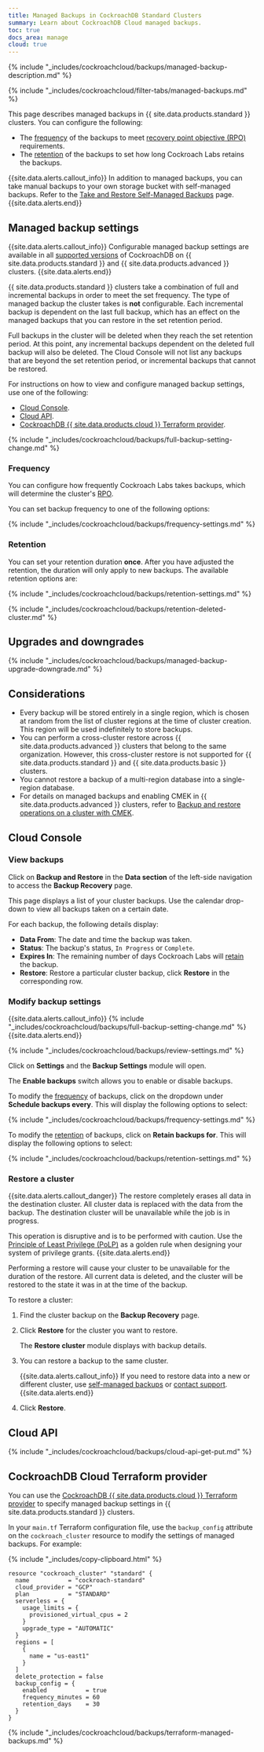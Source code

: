 ```yaml
---
title: Managed Backups in CockroachDB Standard Clusters
summary: Learn about CockroachDB Cloud managed backups.
toc: true
docs_area: manage
cloud: true
---
```


{% include "_includes/cockroachcloud/backups/managed-backup-description.md" %}

{% include "_includes/cockroachcloud/filter-tabs/managed-backups.md" %}

This page describes managed backups in {{ site.data.products.standard }} clusters. You can configure the following:

- The [frequency](#frequency) of the backups to meet [recovery point objective (RPO)]({{site.current_cloud_version}}/disaster-recovery-overview.md) requirements.
- The [retention](#retention) of the backups to set how long Cockroach Labs retains the backups.

{{site.data.alerts.callout_info}}
In addition to managed backups, you can take manual backups to your own storage bucket with self-managed backups. Refer to the [Take and Restore Self-Managed Backups](take-and-restore-self-managed-backups.md) page.
{{site.data.alerts.end}}

## Managed backup settings

{{site.data.alerts.callout_info}}
Configurable managed backup settings are available in all [supported versions](releases/release-support-policy.md#supported-versions) of CockroachDB on {{ site.data.products.standard }} and {{ site.data.products.advanced }} clusters.
{{site.data.alerts.end}}

{{ site.data.products.standard }} clusters take a combination of full and incremental backups in order to meet the set frequency. The type of managed backup the cluster takes is **not** configurable. Each incremental backup is dependent on the last full backup, which has an effect on the managed backups that you can restore in the set retention period.

Full backups in the cluster will be deleted when they reach the set retention period. At this point, any incremental backups dependent on the deleted full backup will also be deleted. The Cloud Console will not list any backups that are beyond the set retention period, or incremental backups that cannot be restored.

For instructions on how to view and configure managed backup settings, use one of the following:

- [Cloud Console](#cloud-console).
- [Cloud API](#cloud-api).
- [CockroachDB {{ site.data.products.cloud }} Terraform provider](#cockroachdb-cloud-terraform-provider).

{% include "_includes/cockroachcloud/backups/full-backup-setting-change.md" %}

### Frequency

You can configure how frequently Cockroach Labs takes backups, which will determine the cluster's [RPO]({{site.current_cloud_version}}/disaster-recovery-overview.md).

You can set backup frequency to one of the following options:

{% include "_includes/cockroachcloud/backups/frequency-settings.md" %}

### Retention

You can set your retention duration **once**. After you have adjusted the retention, the duration will only apply to new backups. The available retention options are:

{% include "_includes/cockroachcloud/backups/retention-settings.md" %}

{% include "_includes/cockroachcloud/backups/retention-deleted-cluster.md" %}

## Upgrades and downgrades

{% include "_includes/cockroachcloud/backups/managed-backup-upgrade-downgrade.md" %}

## Considerations

- Every backup will be stored entirely in a single region, which is chosen at random from the list of cluster regions at the time of cluster creation. This region will be used indefinitely to store backups.
- You can perform a cross-cluster restore across {{ site.data.products.advanced }} clusters that belong to the same organization. However, this cross-cluster restore is not supported for {{ site.data.products.standard }} and {{ site.data.products.basic }} clusters.
- You cannot restore a backup of a multi-region database into a single-region database.
- For details on managed backups and enabling CMEK in {{ site.data.products.advanced }} clusters, refer to [Backup and restore operations on a cluster with CMEK](cmek.md#backup-and-restore-operations-on-a-cluster-with-cmek).

## Cloud Console

### View backups

Click on **Backup and Restore** in the **Data section** of the left-side navigation to access the **Backup Recovery** page.

This page displays a list of your cluster backups. Use the calendar drop-down to view all backups taken on a certain date.

For each backup, the following details display:

- **Data From**: The date and time the backup was taken.
- **Status**: The backup's status, `In Progress` or `Complete`.
- **Expires In**: The remaining number of days Cockroach Labs will [retain](#retention) the backup.
- **Restore**: Restore a particular cluster backup, click **Restore** in the corresponding row.

### Modify backup settings

{{site.data.alerts.callout_info}}
{% include "_includes/cockroachcloud/backups/full-backup-setting-change.md" %}
{{site.data.alerts.end}}

{% include "_includes/cockroachcloud/backups/review-settings.md" %}

Click on **Settings** and the **Backup Settings** module will open.

The **Enable backups** switch allows you to enable or disable backups.

To modify the [frequency](#frequency) of backups, click on the dropdown under **Schedule backups every**. This will display the following options to select:

{% include "_includes/cockroachcloud/backups/frequency-settings.md" %}

To modify the [retention](#retention) of backups, click on **Retain backups for**. This will display the following options to select:

{% include "_includes/cockroachcloud/backups/retention-settings.md" %}

### Restore a cluster

{{site.data.alerts.callout_danger}}
The restore completely erases all data in the destination cluster. All cluster data is replaced with the data from the backup. The destination cluster will be unavailable while the job is in progress.

This operation is disruptive and is to be performed with caution. Use the [Principle of Least Privilege (PoLP)](https://wikipedia.org/wiki/Principle_of_least_privilege) as a golden rule when designing your system of privilege grants.
{{site.data.alerts.end}}

Performing a restore will cause your cluster to be unavailable for the duration of the restore. All current data is deleted, and the cluster will be restored to the state it was in at the time of the backup.

To restore a cluster:

1. Find the cluster backup on the **Backup Recovery** page.
1. Click **Restore** for the cluster you want to restore.

    The **Restore cluster** module displays with backup details.

1. You can restore a backup to the same cluster.

    {{site.data.alerts.callout_info}}
    If you need to restore data into a new or different cluster, use [self-managed backups](take-and-restore-self-managed-backups.md) or [contact support]({{site.current_cloud_version}}/support-resources.md).
    {{site.data.alerts.end}}

1. Click **Restore**.

## Cloud API

{% include "_includes/cockroachcloud/backups/cloud-api-get-put.md" %}

## CockroachDB Cloud Terraform provider

You can use the [CockroachDB {{ site.data.products.cloud }} Terraform provider](provision-a-cluster-with-terraform.md) to specify managed backup settings in {{ site.data.products.standard }} clusters.

In your `main.tf` Terraform configuration file, use the `backup_config` attribute on the `cockroach_cluster` resource to modify the settings of managed backups. For example:

{% include "_includes/copy-clipboard.html" %}
~~~ hcl
resource "cockroach_cluster" "standard" {
  name           = "cockroach-standard"
  cloud_provider = "GCP"
  plan           = "STANDARD"
  serverless = {
    usage_limits = {
      provisioned_virtual_cpus = 2
    }
    upgrade_type = "AUTOMATIC"
  }
  regions = [
    {
      name = "us-east1"
    }
  ]
  delete_protection = false
  backup_config = {
    enabled           = true
    frequency_minutes = 60
    retention_days    = 30
  }
}
~~~

{% include "_includes/cockroachcloud/backups/terraform-managed-backups.md" %}
